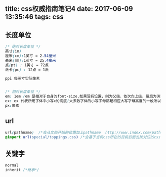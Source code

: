 title: css权威指南笔记4
date: 2017-06-09 13:35:46
tags: css
---

## 长度单位

```css
/* 绝对长度单位 */
英寸(in)
厘米(cm):1英寸 = 2.54厘米
毫米(mm):1英寸 = 25.4毫米
点(pt) : 1英寸 = 72点
派卡(pc) : 12点 = 1派

ppi 每英寸实际像素


/* 相对长度单位 */
em: 1em (em 是相对于自身的font-size,如果没有设置，则为父级，依次向上级，最后为浏览器默认font-size)
ex: ex 代表所用字体中小写x的高度(大多数字体的小写字母都是相应大写字母高度的一般所以一般1ex = 0.5em)
px:像素
```

## url

```css
url(pathname)  /*会从文档开始的位置加上pathname  http://www.index.com/pathname*/
@import url(special/toppings.css) /*会基于当前css所在的目前后面去找对应的css http://www.index.com/style/special/toppings.css*/

```

## 关键字

```css
normal
inherit /*继承*/

```
